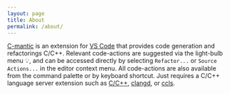 ```yaml
---
layout: page
title: About
permalink: /about/
---
```


[C-mantic](https://marketplace.visualstudio.com/items?itemName=tdennis4496.cmantic) is an extension for [VS Code](https://code.visualstudio.com/) that provides code generation and refactorings C/C++. Relevant code-actions are suggested via the light-bulb menu 💡, and can be accessed directly by selecting `Refactor...` or `Source Actions...` in the editor context menu. All code-actions are also available from the command palette or by keyboard shortcut. Just requires a C/C++ language server extension such as [C/C++](https://marketplace.visualstudio.com/items?itemName=ms-vscode.cpptools), [clangd](https://marketplace.visualstudio.com/items?itemName=llvm-vs-code-extensions.vscode-clangd), or [ccls](https://marketplace.visualstudio.com/items?itemName=ccls-project.ccls).
